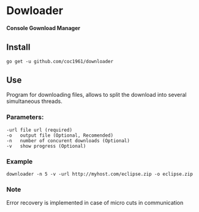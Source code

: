 # Dowloader

#### Console Gownload Manager

## Install

`go get -u github.com/coc1961/downloader`

## Use

Program for downloading files, allows to split the download into several simultaneous threads.

### Parameters:

    -url file url (required)
    -o   output file (Optional, Recomended)
    -n   number of concurent downloads (Optional) 
    -v   show progress (Optional)

### Example

`downloader -n 5 -v -url http://myhost.com/eclipse.zip -o eclipse.zip`

### Note

Error recovery is implemented in case of micro cuts in communication
